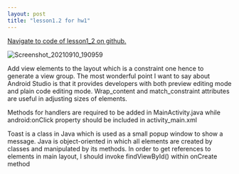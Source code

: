 ```yaml
---
layout: post
title: "lesson1.2 for hw1"
---
```


<a href="https://github.ccs.neu.edu/senyan/lesson1_2">Navigate to code of lesson1_2 on github.</a>

![Screenshot_20210910_190959](https://user-images.githubusercontent.com/77960108/133004263-c616a724-a2e4-4719-b3c3-c885ebb67b9b.png)



<p>
Add view elements to the layout which is a constraint one hence to generate a view group. The most wonderful point I want to say about Android Studio is that it provides developers with both preview editing mode and plain code editing mode. Wrap_content and match_constraint attributes are useful in adjusting sizes of elements.
</p>
<p>Methods for handlers are required to be added in MainActivity.java while android:onClick property should be included in activity_main.xml</p>
<p>Toast is a class in Java which is used as a small popup window to show a message. Java is object-oriented in which all elements are created by classes and manipulated by its methods. In order to get references to elements in main layout, I should invoke findViewById() within onCreate method</p>


